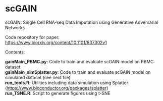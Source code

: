 # scGAIN
scGAIN: Single Cell RNA-seq Data Imputation using Generative Adversarial Networks

Code repository for paper: https://www.biorxiv.org/content/10.1101/837302v1

Contents:

**gainMain_PBMC.py**: Code to train and evaluate scGAIN model on PBMC dataset  
**gainMain_simSplatter.py**: Code to train and evaluate scGAIN model on simulated dataset (see next file)  
**run_tools.R**: Utilities including data simulation using Splatter (https://www.bioconductor.org/packages/splatter)  
**run_TSNE.R**: Script to generate figures using t-SNE
